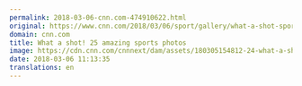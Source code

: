 ```yaml
---
permalink: 2018-03-06-cnn.com-474910622.html
original: https://www.cnn.com/2018/03/06/sport/gallery/what-a-shot-sports-0305/index.html
domain: cnn.com
title: What a shot! 25 amazing sports photos
image: https://cdn.cnn.com/cnnnext/dam/assets/180305154812-24-what-a-shot-0305-restricted-super-tease.jpg
date: 2018-03-06 11:13:35
translations: en
---
```


